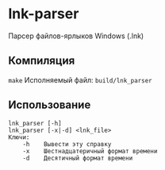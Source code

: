 # lnk-parser
Парсер файлов-ярлыков Windows (.lnk)

## Компиляция
`make`
Исполняемый файл: `build/lnk_parser`

## Использование
```
lnk_parser [-h]
lnk_parser [-x|-d] <lnk_file>
Ключи:
    -h    Вывести эту справку
    -x    Шестнадцатеричный формат времени
    -d    Десятичный формат времени
```
